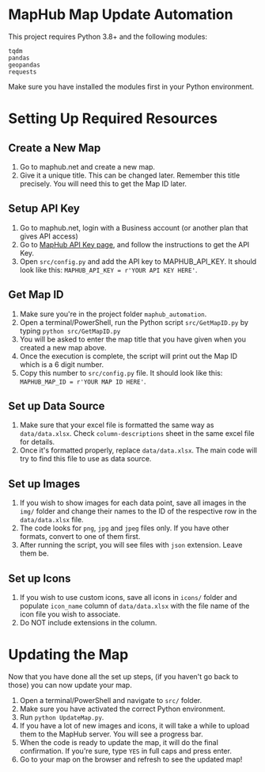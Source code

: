 # MapHub Map Update Automation

This project requires Python 3.8+ and the following modules:
```
tqdm
pandas
geopandas
requests
```
Make sure you have installed the modules first in your Python environment.

# Setting Up Required Resources

## Create a New Map

1. Go to maphub.net and create a new map.
2. Give it a unique title. This can be changed later. Remember this title precisely. You will need this to get the Map ID later.

## Setup API Key

1. Go to maphub.net, login with a Business account (or another plan that gives API access)
2. Go to [MapHub API Key page](https://docs.maphub.net/api/index.html), and follow the instructions to get the API Key.
3. Open `src/config.py` and add the API key to MAPHUB_API_KEY. It should look like this: `MAPHUB_API_KEY = r'YOUR API KEY HERE'`.

## Get Map ID

1. Make sure you're in the project folder `maphub_automation`.
2. Open a terminal/PowerShell, run the Python script `src/GetMapID.py` by typing `python src/GetMapID.py`
3. You will be asked to enter the map title that you have given when you created a new map above.
4. Once the execution is complete, the script will print out the Map ID which is a 6 digit number.
5. Copy this number to `src/config.py` file. It should look like this: `MAPHUB_MAP_ID = r'YOUR MAP ID HERE'`.

## Set up Data Source

1. Make sure that your excel file is formatted the same way as `data/data.xlsx`. Check `column-descriptions` sheet in the same excel file for details.
2. Once it's formatted properly, replace `data/data.xlsx`. The main code will try to find this file to use as data source.

## Set up Images

1. If you wish to show images for each data point, save all images in the `img/` folder and change their names to the ID of the respective row in the `data/data.xlsx` file.
2. The code looks for `png`, `jpg` and `jpeg` files only. If you have other formats, convert to one of them first.
3. After running the script, you will see files with `json` extension. Leave them be.

## Set up Icons

1. If you wish to use custom icons, save all icons in `icons/` folder and populate `icon_name` column of `data/data.xlsx` with the file name of the icon file you wish to associate. 
2. Do NOT include extensions in the column.

# Updating the Map

Now that you have done all the set up steps, (if you haven't go back to those) you can now update your map.
1. Open a terminal/PowerShell and navigate to `src/` folder.
2. Make sure you have activated the correct Python environment.
3. Run `python UpdateMap.py`.
4. If you have a lot of new images and icons, it will take a while to upload them to the MapHub server. You will see a progress bar.
5. When the code is ready to update the map, it will do the final confirmation. If you're sure, type `YES` in full caps and press enter.
6. Go to your map on the browser and refresh to see the updated map!
